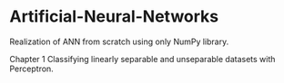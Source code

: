 # Artificial-Neural-Networks
Realization of ANN from scratch using only NumPy library.

Chapter 1
Classifying linearly separable and unseparable datasets with Perceptron.
